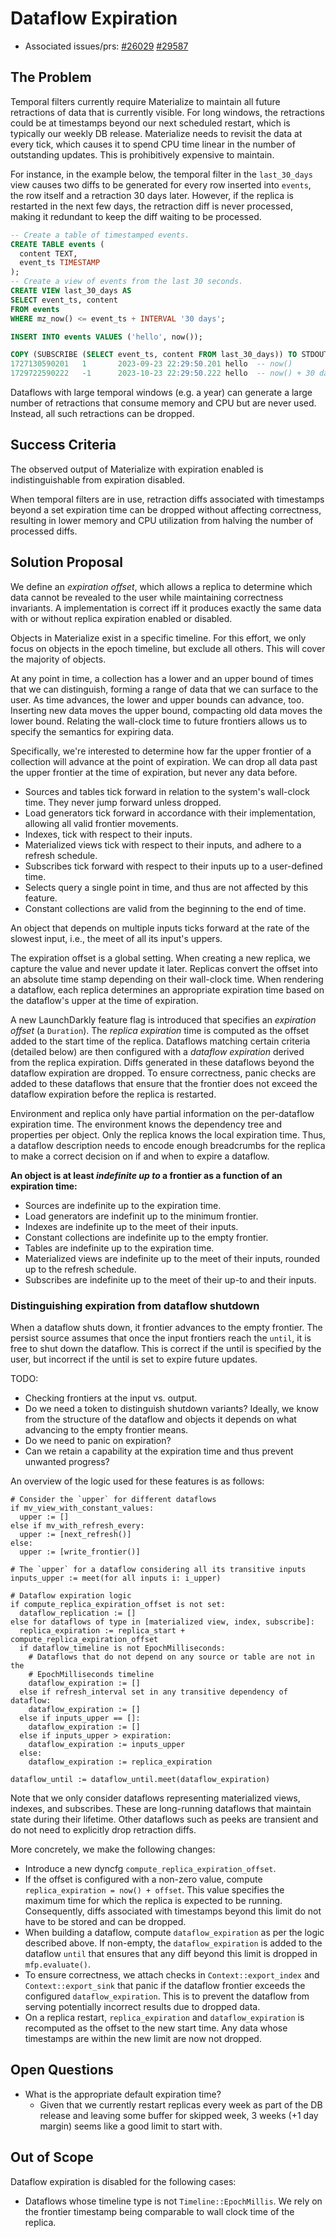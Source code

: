 # Dataflow Expiration

- Associated issues/prs: [#26029](https://github.com/MaterializeInc/materialize/issues/26029) [#29587](https://github.com/MaterializeInc/materialize/pull/29587)

## The Problem

Temporal filters currently require Materialize to maintain all future retractions
of data that is currently visible. For long windows, the retractions could be at
timestamps beyond our next scheduled restart, which is typically our weekly
DB release. Materialize needs to revisit the data at every tick, which causes it
to spend CPU time linear in the number of outstanding updates. This is prohibitively
expensive to maintain.

For instance, in the example below, the temporal filter in the `last_30_days`
view causes two diffs to be generated for every row inserted into `events`, the
row itself and a retraction 30 days later. However, if the replica is
restarted in the next few days, the retraction diff is never processed, making
it redundant to keep the diff waiting to be processed.

```sql
-- Create a table of timestamped events.
CREATE TABLE events (
  content TEXT,
  event_ts TIMESTAMP
);
-- Create a view of events from the last 30 seconds.
CREATE VIEW last_30_days AS
SELECT event_ts, content
FROM events
WHERE mz_now() <= event_ts + INTERVAL '30 days';

INSERT INTO events VALUES ('hello', now());

COPY (SUBSCRIBE (SELECT event_ts, content FROM last_30_days)) TO STDOUT;
1727130590201   1       2023-09-23 22:29:50.201 hello  -- now()
1729722590222   -1      2023-10-23 22:29:50.222 hello  -- now() + 30 days
```

Dataflows with large temporal windows (e.g. a year) can generate a large number
of retractions that consume memory and CPU but are never used. Instead, all
such retractions can be dropped.

## Success Criteria

The observed output of Materialize with expiration enabled is indistinguishable
from expiration disabled.

When temporal filters are in use, retraction diffs associated with timestamps
beyond a set expiration time can be dropped without affecting correctness,
resulting in lower memory and CPU utilization from halving the number of
processed diffs.

## Solution Proposal

We define an _expiration offset_, which allows a replica to determine which
data cannot be revealed to the user while maintaining correctness invariants. A
implementation is correct iff it produces exactly the same data with or without
replica expiration enabled or disabled.

Objects in Materialize exist in a specific timeline. For this effort, we only
focus on objects in the epoch timeline, but exclude all others. This will cover
the majority of objects.

At any point in time, a collection has a lower and an upper bound of times that
we can distinguish, forming a range of data that we can surface to the user. As
time advances, the lower and upper bounds can advance, too. Inserting new data
moves the upper bound, compacting old data moves the lower bound. Relating the
wall-clock time to future frontiers allows us to specify the semantics for
expiring data.

Specifically, we're interested to determine how far the upper frontier of a
collection will advance at the point of expiration. We can drop all data past
the upper frontier at the time of expiration, but never any data before.
* Sources and tables tick forward in relation to the system's wall-clock time.
  They never jump forward unless dropped.
* Load generators tick forward in accordance with their implementation,
  allowing all valid frontier movements.
* Indexes, tick with respect to their inputs.
* Materialized views tick with respect to their inputs, and adhere to a refresh
  schedule.
* Subscribes tick forward with respect to their inputs up to a user-defined
  time.
* Selects query a single point in time, and thus are not affected by this
  feature.
* Constant collections are valid from the beginning to the end of time.

An object that depends on multiple inputs ticks forward at the rate of the
slowest input, i.e., the meet of all its input's uppers.

The expiration offset is a global setting. When creating a new replica, we
capture the value and never update it later. Replicas convert the offset into
an absolute time stamp depending on their wall-clock time. When rendering a
dataflow, each replica determines an appropriate expiration time based on the
dataflow's upper at the time of expiration.

A new LaunchDarkly feature flag is introduced that specifies an _expiration
offset_ (a `Duration`). The _replica expiration_ time is computed as the offset
added to the start time of the replica. Dataflows matching certain
criteria (detailed below) are then configured with a _dataflow expiration_
derived from the replica expiration. Diffs generated in these dataflows beyond
the dataflow expiration are dropped. To ensure correctness, panic checks are
added to these dataflows that ensure that the frontier does not exceed the
dataflow expiration before the replica is restarted.

Environment and replica only have partial information on the per-dataflow
expiration time. The environment knows the dependency tree and properties per
object. Only the replica knows the local expiration time. Thus, a dataflow
description needs to encode enough breadcrumbs for the replica to make a
correct decision on if and when to expire a dataflow.

**An object is at least _indefinite up to_ a frontier as a function of an expiration
time:**
* Sources are indefinite up to the expiration time.
* Load generators are indefinit up to the minimum frontier.
* Indexes are indefinite up to the meet of their inputs.
* Constant collections are indefinite up to the empty frontier.
* Tables are indefinite up to the expiration time.
* Materialized views are indefinite up to the meet of their inputs, rounded up to
  the refresh schedule.
* Subscribes are indefinite up to the meet of their up-to and their inputs.

### Distinguishing expiration from dataflow shutdown

When a dataflow shuts down, it frontier advances to the empty frontier. The
persist source assumes that once the input frontiers reach the `until`, it is
free to shut down the dataflow. This is correct if the until is specified by
the user, but incorrect if the until is set to expire future updates.

TODO:
* Checking frontiers at the input vs. output.
* Do we need a token to distinguish shutdown variants? Ideally, we know from
  the structure of the dataflow and objects it depends on what advancing to the
  empty frontier means.
* Do we need to panic on expiration?
* Can we retain a capability at the expiration time and thus prevent unwanted
  progress?

An overview of the logic used for these features is as follows:
```
# Consider the `upper` for different dataflows
if mv_view_with_constant_values:
  upper := []
else if mv_with_refresh_every:
  upper := [next_refresh()]
else:
  upper := [write_frontier()]

# The `upper` for a dataflow considering all its transitive inputs
inputs_upper := meet(for all inputs i: i_upper)

# Dataflow expiration logic
if compute_replica_expiration_offset is not set:
  dataflow_replication := []
else for dataflows of type in [materialized view, index, subscribe]:
  replica_expiration := replica_start + compute_replica_expiration_offset
  if dataflow_timeline is not EpochMilliseconds:
    # Dataflows that do not depend on any source or table are not in the
    # EpochMilliseconds timeline
    dataflow_expiration := []
  else if refresh_interval set in any transitive dependency of dataflow:
    dataflow_expiration := []
  else if inputs_upper == []:
    dataflow_expiration := []
  else if inputs_upper > expiration:
    dataflow_expiration := inputs_upper
  else:
    dataflow_expiration := replica_expiration

dataflow_until := dataflow_until.meet(dataflow_expiration)
```

Note that we only consider dataflows representing materialized views, indexes,
and subscribes. These are long-running dataflows that maintain state during
their lifetime. Other dataflows such as peeks are transient and do not need to
explicitly drop retraction diffs.

More concretely, we make the following changes:

* Introduce a new dyncfg `compute_replica_expiration_offset`.
* If the offset is configured with a non-zero value, compute
  `replica_expiration = now() + offset`. This value specifies the maximum
  time for which the replica is expected to be running. Consequently, diffs
  associated with timestamps beyond this limit do not have to be stored and can
  be dropped.
* When building a dataflow, compute `dataflow_expiration` as per the logic
  described above. If non-empty, the `dataflow_expiration` is added to the
  dataflow `until` that ensures that any diff beyond this limit is dropped in
  `mfp.evaluate()`.
* To ensure correctness, we attach checks in `Context::export_index` and
  `Context::export_sink` that panic if the dataflow frontier exceeds the
  configured `dataflow_expiration`. This is to prevent the dataflow from
  serving potentially incorrect results due to dropped data.
* On a replica restart, `replica_expiration` and `dataflow_expiration` is
  recomputed as the offset to the new start time. Any data whose timestamps
  are within the new limit are now not dropped.

## Open Questions

- What is the appropriate default expiration time?
  - Given that we currently restart replicas every week as part of the DB release
    and leaving some buffer for skipped week, 3 weeks (+1 day margin) seems like
    a good limit to start with.

## Out of Scope

Dataflow expiration is disabled for the following cases:

- Dataflows whose timeline type is not `Timeline::EpochMillis`. We rely on the
  frontier timestamp being comparable to wall clock time of the replica.
